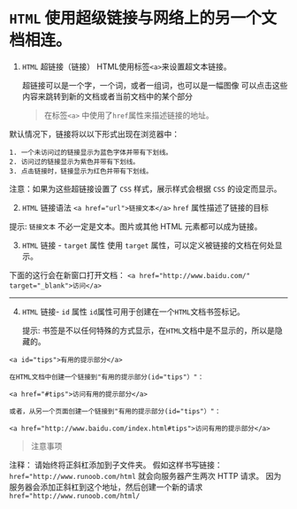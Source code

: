 `HTML` 使用超级链接与网络上的另一个文档相连。
=========

1. `HTML` 超链接（链接）
    HTML使用标签`<a>`来设置超文本链接。

    超链接可以是一个字，一个词，或者一组词，也可以是一幅图像
    可以点击这些内容来跳转到新的文档或者当前文档中的某个部分

    > 在标签`<a>` 中使用了`href`属性来描述链接的地址。

默认情况下，链接将以以下形式出现在浏览器中：

    1. 一个未访问过的链接显示为蓝色字体并带有下划线。
    2. 访问过的链接显示为紫色并带有下划线。
    3. 点击链接时，链接显示为红色并带有下划线。

注意：如果为这些超链接设置了 `CSS` 样式，展示样式会根据 `CSS` 的设定而显示。

2. `HTML` 链接语法
    `<a href="url">链接文本</a>`
    `href` 属性描述了链接的目标

提示: `链接文本` 不必一定是文本。图片或其他 HTML 元素都可以成为链接。

3. `HTML` 链接 - `target` 属性
    使用 `target` 属性，可以定义被链接的文档在何处显示。

下面的这行会在新窗口打开文档：
    `<a href="http://www.baidu.com/" target="_blank">访问</a>`

-----------------

4. `HTML` 链接- `id` 属性
    `id`属性可用于创建在一个`HTML`文档书签标记。

    提示: 书签是不以任何特殊的方式显示，在`HTML`文档中是不显示的，所以是隐藏的。


`<a id="tips">有用的提示部分</a>`

    在HTML文档中创建一个链接到"有用的提示部分(id="tips"）"：
`<a href="#tips">访问有用的提示部分</a>`

    或者，从另一个页面创建一个链接到"有用的提示部分(id="tips"）"：
`<a href="http://www.baidu.com/index.html#tips">访问有用的提示部分</a>`

> 注意事项

注释： 请始终将正斜杠添加到子文件夹。
    假如这样书写链接：`href="http://www.runoob.com/html`
    就会向服务器产生两次 HTTP 请求。
    因为服务器会添加正斜杠到这个地址，然后创建一个新的请求
    `href="http://www.runoob.com/html/`

